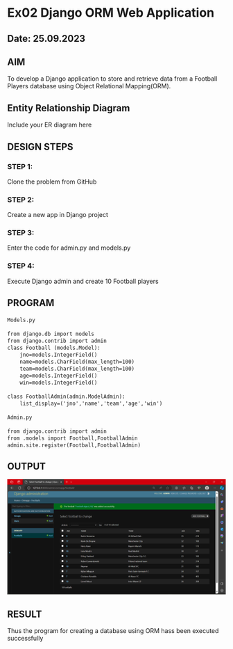 # Ex02 Django ORM Web Application
## Date: 25.09.2023

## AIM
To develop a Django application to store and retrieve data from a Football Players database using Object Relational Mapping(ORM).

## Entity Relationship Diagram

Include your ER diagram here

## DESIGN STEPS

### STEP 1:
Clone the problem from GitHub

### STEP 2:
Create a new app in Django project

### STEP 3:
Enter the code for admin.py and models.py

### STEP 4:
Execute Django admin and create 10 Football players

## PROGRAM

```
Models.py 

from django.db import models
from django.contrib import admin
class Football (models.Model):
    jno=models.IntegerField()
    name=models.CharField(max_length=100)
    team=models.CharField(max_length=100)
    age=models.IntegerField()
    win=models.IntegerField()

class FootballAdmin(admin.ModelAdmin):
    list_display=('jno','name','team','age','win')

Admin.py

from django.contrib import admin
from .models import Football,FootballAdmin
admin.site.register(Football,FootballAdmin)

```

## OUTPUT

![Alt text](exp2a.png)


## RESULT
Thus the program for creating a database using ORM hass been executed successfully

